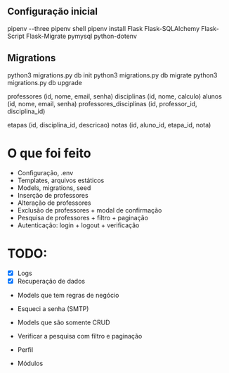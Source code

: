## Configuração inicial
pipenv --three
pipenv shell
pipenv install Flask Flask-SQLAlchemy Flask-Script Flask-Migrate pymysql python-dotenv

## Migrations
python3 migrations.py db init
python3 migrations.py db migrate
python3 migrations.py db upgrade


professores (id, nome, email, senha)
disciplinas (id, nome, calculo)
alunos (id, nome, email, senha)
professores_disciplinas (id, professor_id, disciplina_id)

etapas (id, disciplina_id, descricao)
notas (id, aluno_id, etapa_id, nota)


# O que foi feito
* Configuração, .env
* Templates, arquivos estáticos
* Models, migrations, seed
* Inserção de professores
* Alteração de professores
* Exclusão de professores + modal de confirmação
* Pesquisa de professores + filtro + paginação
* Autenticação: login + logout + verificação

# TODO:
* [x] Logs
* [x] Recuperação de dados
* Models que tem regras de negócio
* Esqueci a senha (SMTP)

* Models que são somente CRUD
* Verificar a pesquisa com filtro e paginação
* Perfil
* Módulos
